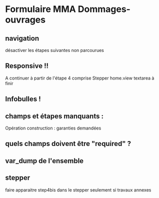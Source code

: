 # Formulaire MMA Dommages-ouvrages

## navigation
désactiver les étapes suivantes non parcourues

## Responsive !!
A continuer à partir de l'étape 4 comprise
Stepper
home.view textarea à finir

## Infobulles !

## champs et étapes manquants :
Opération construction : garanties demandées

## quels champs doivent être "required" ?

## var_dump de l'ensemble

## stepper
faire apparaitre step4bis dans le stepper seulement si travaux annexes